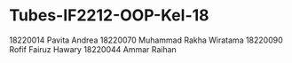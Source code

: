 # Tubes-IF2212-OOP-Kel-18


18220014 Pavita Andrea
18220070 Muhammad Rakha Wiratama
18220090 Rofif Fairuz Hawary
18220044 Ammar Raihan
